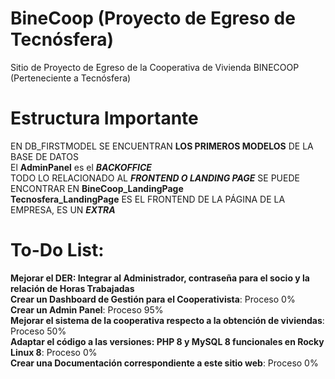 # BineCoop (Proyecto de Egreso de Tecnósfera)
Sitio de Proyecto de Egreso de la Cooperativa de Vivienda BINECOOP (Perteneciente a Tecnósfera)

# Estructura Importante
EN DB_FIRSTMODEL SE ENCUENTRAN **LOS PRIMEROS MODELOS** DE LA BASE DE DATOS<br>
El **AdminPanel** es el ***BACKOFFICE***<br>
TODO LO RELACIONADO AL ***FRONTEND O LANDING PAGE*** SE PUEDE ENCONTRAR EN **BineCoop_LandingPage**<br>
**Tecnosfera_LandingPage** ES EL FRONTEND DE LA PÁGINA DE LA EMPRESA, ES UN ***EXTRA***<br>



# To-Do List:
**Mejorar el DER: Integrar al Administrador, contraseña para el socio y la relación de Horas Trabajadas**<br>
**Crear un Dashboard de Gestión para el Cooperativista**: Proceso 0%<br>
**Crear un Admin Panel**: Proceso 95%<br>
**Mejorar el sistema de la cooperativa respecto a la obtención de viviendas**: Proceso 50%<br>
**Adaptar el código a las versiones: PHP 8 y MySQL 8 funcionales en Rocky Linux 8**: Proceso 0%<br>
**Crear una Documentación correspondiente a este sitio web**: Proceso 0%<br>
